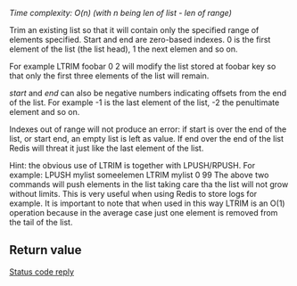 

_Time complexity: O(n) (with n being len of list - len of range)_

Trim an existing list so that it will contain only the specified
range of elements specified. Start and end are zero-based indexes.
0 is the first element of the list (the list head), 1 the next elemen
and so on.

For example LTRIM foobar 0 2 will modify the list stored at foobar
key so that only the first three elements of the list will remain.

_start_ and _end_ can also be negative numbers indicating offsets
from the end of the list. For example -1 is the last element of
the list, -2 the penultimate element and so on.

Indexes out of range will not produce an error: if start is over
the end of the list, or start  end, an empty list is left as value.
If end over the end of the list Redis will threat it just like
the last element of the list.

Hint: the obvious use of LTRIM is together with LPUSH/RPUSH. For example:
	        LPUSH mylist someelemen
	        LTRIM mylist 0 99
The above two commands will push elements in the list taking care tha
the list will not grow without limits. This is very useful when using
Redis to store logs for example. It is important to note that when used
in this way LTRIM is an O(1) operation because in the average case
just one element is removed from the tail of the list.

## Return value

[Status code reply][1]



[1]: /p/redis/wiki/ReplyTypes
